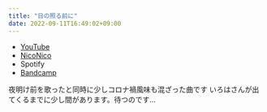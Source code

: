 ```yaml
---
title: "日の照る前に"
date: 2022-09-11T16:49:02+09:00
---
```


- [YouTube](https://www.youtube.com/watch?Hqj-EkFEyU8)
- [NicoNico](https://nico.ms/sm41064714)
- Spotify
- [Bandcamp](https://mikirihasshap.bandcamp.com/track/--209)

夜明け前を歌ったと同時に少しコロナ禍風味も混ざった曲です いろはさんが出てくるまでに少し間があります。待つのです…